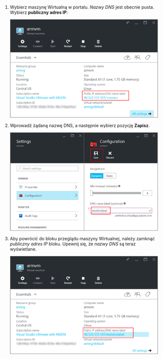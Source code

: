 
1. Wybierz maszynę Wirtualną w portalu. *Nazwy DNS* jest obecnie pusta. Wybierz **publiczny adres IP**:
   
   ![Kliknij zasób publicznego adresu IP w portalu](./media/virtual-machines-common-portal-create-fqdn/locatePublicIP.PNG)

2. Wprowadź żądaną nazwę DNS, a następnie wybierz pozycję **Zapisz**.
   
   ![Wprowadź etykietę nazwy DNS dla publicznego zasobu adresu IP](./media/virtual-machines-common-portal-create-fqdn/dnsNameLabel.PNG)


3. Aby powrócić do bloku przeglądu maszyny Wirtualnej, należy zamknąć *publiczny adres IP* bloku. Upewnij się, że *nazwy DNS* są teraz wyświetlane.
   
   ![Upewnij się, że ustawiono nowe etykiety DNS](./media/virtual-machines-common-portal-create-fqdn/fqdnCreated.PNG)

